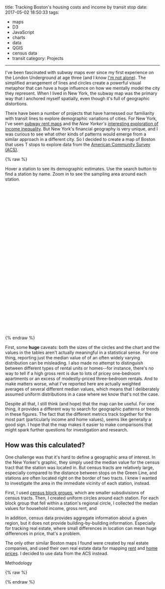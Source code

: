title: Tracking Boston's housing costs and income by transit stop
date: 2017-05-02 18:50:33
tags:
- maps
- D3
- JavaScript
- charts
- data
- QGIS
- census data
- transit
category: Projects
---
I've been fascinated with subway maps ever since my first experience on the London Underground at age three (and I know [I'm not alone](https://niemann.blogs.nytimes.com/2008/07/01/the-boys-and-the-subway)). The simplified arrangement of lines and circles create a powerful visual metaphor that can have a huge influence on how we mentally model the city they represent. When I lived in New York, the subway map was the primary way that I anchored myself spatially, even though it's full of geographic distortions.

There have been a number of projects that have harnessed our familiarity with transit lines to explore demographic variations of cities. For New York, I've seen [subway rent maps](http://ny.curbed.com/2017/4/17/15325470/nyc-median-rent-subway-stop-map) and the *New Yorker's* [interesting exploration of income inequality](http://projects.newyorker.com/story/subway/). But New York's financial geography is very unique, and I was curious to see what other kinds of patterns would emerge from a similar approach in a different city. So I decided to create a map of Boston that uses T stops to explore data from the [American Community Survey (ACS)](https://www.census.gov/programs-surveys/acs/).<!-- more -->

{% raw %}
<link rel="stylesheet" href="assets/css/leaflet.css" />
<link rel="stylesheet" type="text/css" href="assets/css/qgis2web.css">
<!-- <link rel="stylesheet" href="assets/css/MarkerCluster.css" />
<link rel="stylesheet" href="assets/css/MarkerCluster.Default.css" /> -->
<link rel="stylesheet" href="assets/css/leaflet-search.css" />
<link rel="stylesheet" href="assets/css/custom.css" />
<style>
#map {
    width: 100%;
    height: 500px;
}
</style>
<!-- <div id="map-controls" class="pre-map">
	Size stops by 
	<select name="metric" id="metric" class="control">
		<option value="income">median household income</option>
		<option value="rent">median gross rent</option>
		<option value="home">median home value</option>
	</select>
	in the area 
	<select name="buffer" id="buffer" class="control">
		<option value="eighth_mile">1/8 mile</option>
		<option value="300_ft">300 ft</option>
	</select>
	from stop
</div> -->
<div class="pre-map">
	<div class="instructions"><span class="hover-instruction">Hover</span> a station to see its demographic estimates. Use the search button to find a station by name. Zoom in to see the sampling area around each station.
	</div>
</div>
<div id="map">
</div>
<!-- <div id="chart"></div> -->
{% endraw %}

<!-- I think part of their power comes from the way they reflect the experience of traversing the city by subway. When you're traveling by train, you disappear into one underground portal, and reappear at another, without really having a sense of the above-ground landscape you've crossed. In this way, the areas surrounding stations you've been to can seem to be more closely connected than other nearby locations that aren't train accessible. Several projects have used transit lines as a way of making spatial comparisons. New York -->

First, some **huge** caveats: both the sizes of the circles and the chart and the values in the tables aren't actually meaningful in a statistical sense. For one thing, reporting just the median value of of an often widely varying distribution can be misleading. I also made no attempt to distinguish between different types of rental units or homes--for instance, there's no way to tell if a high gross rent is due to lots of pricey one-bedroom apartments or an excess of modestly-priced three-bedroom rentals. And to make matters worse, what I've reported here are actually weighted averages of several different median values, which means that I deliberately assumed uniform distributions in a case where we know that's not the case.

Despite all that, I still think (and hope) that the map can be useful. For one thing, it provides a different way to search for geographic patterns or trends in these figures. The fact that the different metrics track together for the most part (particularly income and home values), seems like generally a good sign. I hope that the map makes it easier to make comparisons that might spark further questions for investigation and research.

## <a name="methods"></a>How was this calculated?
One challenge was that it's hard to define a geographic area of interest. In the New Yorker's graphic, they simply used the median value for the census tract that the station was located in. But census tracts are relatively large, especially compared to the distance between stops on the Green Line, and stations are often located right on the border of two tracts. I knew I wanted to investigate the area in the immediate vicinity of each station, instead.

First, I used [census block groups](https://www.census.gov/geo/reference/gtc/gtc_bg.html), which are smaller subsdivisions of census tracts. Then, I created uniform circles around each station. For each block group that fell within a station's regional circle, I collected the median values for household income, gross rent, and 

In addition, census data provides aggregate information about a given region, but it does not provide building-by-building information. Especially for tracking real estate, where small differences in location can mean huge differences in price, that's a problem.

The only other similar Boston maps I found were created by real estate companies, and used their own real estate data for mapping [rent](http://realestate.boston.com/renting/2016/06/30/map-median-rent-mbta-stop/) and [home prices](http://realestate.boston.com/buying/2016/05/03/map-how-much-costs-mbta-stops/). I decided to use data from the ACS instead. 

 
Methodology

{% raw %}
<!-- <script src="assets/js/qgis2web_expressions.js"></script>
 --><script src="assets/js/leaflet.js"></script>
<!-- <script src="assets/js/leaflet-heat.js"></script> -->
<!-- <script src="assets/js/leaflet.rotatedMarker.js"></script> -->
<!-- <script src="assets/js/OSMBuildings-Leaflet.js"></script> -->
<script src="assets/js/leaflet-hash.js"></script>
<!-- <script src="assets/js/leaflet-tilelayer-wmts.js"></script> -->
<script src="assets/js/Autolinker.min.js"></script>
<!-- <script src="assets/js/leaflet.markercluster.js"></script> -->
<script src="assets/js/leaflet-search.js"></script>
<script src="assets/data/eighthmile0.js"></script>
<script src="assets/data/300feet1.js"></script>
<script src="assets/data/Lines2.js"></script>
<script src="assets/data/Stops3.js"></script>
<script src="assets/data/centralpoint4.js"></script>
<script src="https://d3js.org/d3.v4.min.js"></script>
<script src="assets/js/map.js"></script>
{% endraw %}